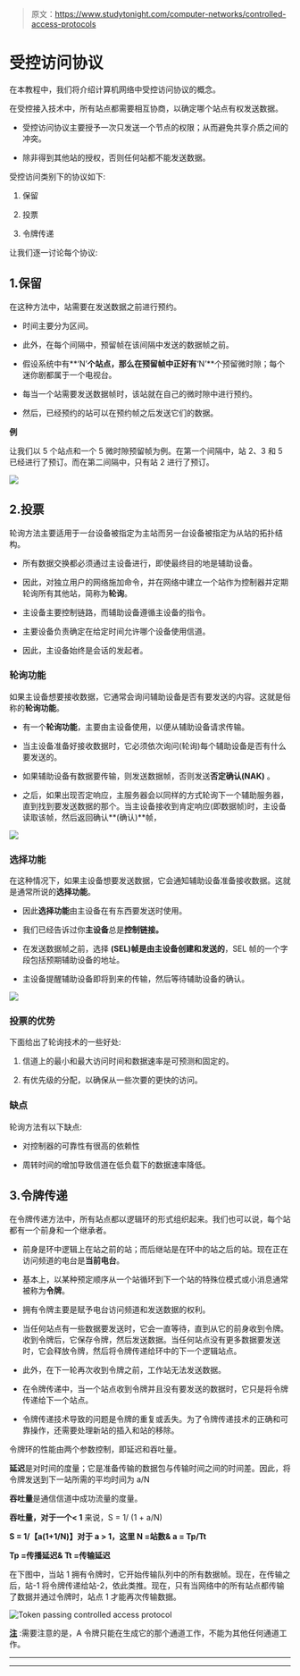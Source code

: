 > 原文：<https://www.studytonight.com/computer-networks/controlled-access-protocols>

# 受控访问协议

在本教程中，我们将介绍计算机网络中受控访问协议的概念。

在受控接入技术中，所有站点都需要相互协商，以确定哪个站点有权发送数据。

*   受控访问协议主要授予一次只发送一个节点的权限；从而避免共享介质之间的冲突。

*   除非得到其他站的授权，否则任何站都不能发送数据。

受控访问类别下的协议如下:

1.  保留

2.  投票

3.  令牌传递

让我们逐一讨论每个协议:

## 1.保留

在这种方法中，站需要在发送数据之前进行预约。

*   时间主要分为区间。

*   此外，在每个间隔中，预留帧在该间隔中发送的数据帧之前。

*   假设系统中有**‘N’**个站点，那么在预留帧中正好有**‘N’**个预留微时隙；每个迷你剧都属于一个电视台。

*   每当一个站需要发送数据帧时，该站就在自己的微时隙中进行预约。

*   然后，已经预约的站可以在预约帧之后发送它们的数据。

**例**

让我们以 5 个站点和一个 5 微时隙预留帧为例。在第一个间隔中，站 2、3 和 5 已经进行了预订。而在第二间隔中，只有站 2 进行了预订。

![](img/22088d4feca6a77d124fa05bc18e1eba.png)

## 2.投票

轮询方法主要适用于一台设备被指定为主站而另一台设备被指定为从站的拓扑结构。

*   所有数据交换都必须通过主设备进行，即使最终目的地是辅助设备。

*   因此，对独立用户的网络施加命令，并在网络中建立一个站作为控制器并定期轮询所有其他站，简称为**轮询**。

*   主设备主要控制链路，而辅助设备遵循主设备的指令。

*   主要设备负责确定在给定时间允许哪个设备使用信道。

*   因此，主设备始终是会话的发起者。

### 轮询功能

如果主设备想要接收数据，它通常会询问辅助设备是否有要发送的内容。这就是俗称的**轮询功能**。

*   有一个**轮询功能**，主要由主设备使用，以便从辅助设备请求传输。

*   当主设备准备好接收数据时，它必须依次询问(轮询)每个辅助设备是否有什么要发送的。

*   如果辅助设备有数据要传输，则发送数据帧，否则发送**否定确认(NAK)** 。

*   之后，如果出现否定响应，主服务器会以同样的方式轮询下一个辅助服务器，直到找到要发送数据的那个。当主设备接收到肯定响应(即数据帧)时，主设备读取该帧，然后返回确认**(确认)**帧，

![](img/e7d72b313db848e03f08d3cc2ce3c6e1.png)

### 选择功能

在这种情况下，如果主设备想要发送数据，它会通知辅助设备准备接收数据。这就是通常所说的**选择功能**。

*   因此**选择功能**由主设备在有东西要发送时使用。

*   我们已经告诉过你**主设备**总是**控制链接。**

*   在发送数据帧之前，选择 **(SEL)帧是由主设备创建和发送的**，SEL 帧的一个字段包括预期辅助设备的地址。

*   主设备提醒辅助设备即将到来的传输，然后等待辅助设备的确认。

![](img/54ce8c23dab9f125d1624a8bea10da50.png)

### 投票的优势

下面给出了轮询技术的一些好处:

1.  信道上的最小和最大访问时间和数据速率是可预测和固定的。

2.  有优先级的分配，以确保从一些次要的更快的访问。

### 缺点

轮询方法有以下缺点:

*   对控制器的可靠性有很高的依赖性

*   周转时间的增加导致信道在低负载下的数据速率降低。

## 3.令牌传递

在令牌传递方法中，所有站点都以逻辑环的形式组织起来。我们也可以说，每个站都有一个前身和一个继承者。

*   前身是环中逻辑上在站之前的站；而后继站是在环中的站之后的站。现在正在访问频道的电台是**当前电台**。

*   基本上，以某种预定顺序从一个站循环到下一个站的特殊位模式或小消息通常被称为**令牌**。

*   拥有令牌主要是赋予电台访问频道和发送数据的权利。

*   当任何站点有一些数据要发送时，它会一直等待，直到从它的前身收到令牌。收到令牌后，它保存令牌，然后发送数据。当任何站点没有更多数据要发送时，它会释放令牌，然后将令牌传递给环中的下一个逻辑站点。

*   此外，在下一轮再次收到令牌之前，工作站无法发送数据。

*   在令牌传递中，当一个站点收到令牌并且没有要发送的数据时，它只是将令牌传递给下一个站点。

*   令牌传递技术导致的问题是令牌的重复或丢失。为了令牌传递技术的正确和可靠操作，还需要处理新站的插入和站的移除。

令牌环的性能由两个参数控制，即延迟和吞吐量。

**延迟**是对时间的度量；它是准备传输的数据包与传输时间之间的时间差。因此，将令牌发送到下一站所需的平均时间为 a/N

**吞吐量**是通信信道中成功流量的度量。

**吞吐量，对于一个< 1** 来说，S = 1/ (1 + a/N)

**S = 1/【a(1+1/N)】对于 a > 1，这里 N =站数& a = Tp/Tt**

**Tp =传播延迟& Tt =传输延迟**

在下图中，当站 1 拥有令牌时，它开始传输队列中的所有数据帧。现在，在传输之后，站-1 将令牌传递给站-2，依此类推。现在，只有当网络中的所有站点都传输了数据并通过令牌时，站点 1 才能再次传输数据。

![Token passing controlled access protocol](img/90f3be1c282874945719cea326b5904a.png)

<u>**注**</u> :需要注意的是，A 令牌只能在生成它的那个通道工作，不能为其他任何通道工作。



* * *

* * *